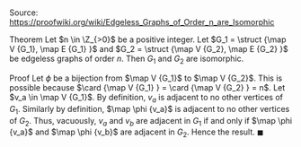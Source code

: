 # 

Source: https://proofwiki.org/wiki/Edgeless_Graphs_of_Order_n_are_Isomorphic

Theorem
Let $n \in \Z_{>0}$ be a positive integer.
Let $G_1 = \struct {\map V {G_1}, \map E {G_1} }$ and $G_2 = \struct {\map V {G_2}, \map E {G_2} }$ be edgeless graphs of order $n$.
Then $G_1$ and $G_2$ are isomorphic.


Proof
Let $\phi$ be a bijection from $\map V {G_1}$ to $\map V {G_2}$.
This is possible because $\card {\map V {G_1} } = \card {\map V {G_2} } = n$.
Let $v_a \in \map V {G_1}$.
By definition, $v_a$ is adjacent to no other vertices of $G_1$.
Similarly by definition, $\map \phi {v_a}$ is adjacent to no other vertices of $G_2$.
Thus, vacuously, $v_a$ and $v_b$ are adjacent in $G_1$ if and only if $\map \phi {v_a}$ and $\map \phi {v_b}$ are adjacent in $G_2$.
Hence the result.
$\blacksquare$





